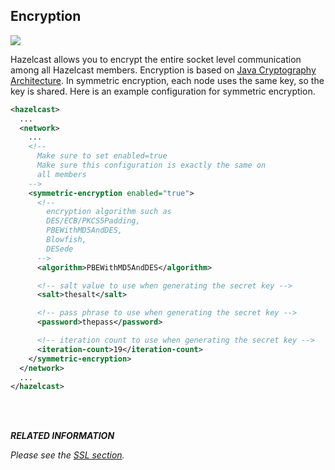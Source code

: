 
## Encryption

![](images/enterprise-onlycopy.jpg)

Hazelcast allows you to encrypt the entire socket level communication among all Hazelcast members. Encryption is based on [Java Cryptography Architecture](http://java.sun.com/javase/6/docs/technotes/guides/security/crypto/CryptoSpec.html). In symmetric encryption, each node uses the same key, so the key is shared. Here is an example configuration for symmetric encryption.

```xml
<hazelcast>
  ...
  <network>
    ...
    <!--
      Make sure to set enabled=true
      Make sure this configuration is exactly the same on
      all members
    -->
    <symmetric-encryption enabled="true">
      <!--
        encryption algorithm such as
        DES/ECB/PKCS5Padding,
        PBEWithMD5AndDES,
        Blowfish,
        DESede
      -->
      <algorithm>PBEWithMD5AndDES</algorithm>

      <!-- salt value to use when generating the secret key -->
      <salt>thesalt</salt>

      <!-- pass phrase to use when generating the secret key -->
      <password>thepass</password>

      <!-- iteration count to use when generating the secret key -->
      <iteration-count>19</iteration-count>
    </symmetric-encryption>
  </network>
  ...
</hazelcast>
```

<br> </br>


***RELATED INFORMATION***

*Please see the [SSL section](#ssl).*
